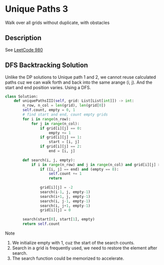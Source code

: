 # Unique Paths 3

Walk over all grids without duplicate, with obstacles

<!--more-->

## Description

See [LeetCode 980](https://leetcode.com/problems/unique-paths-iii/)

## DFS Backtracking Solution

Unlike the DP solutions to Unique path 1 and 2, we cannot reuse calculated paths cuz we can walk forth and back into the same arange (i, j). And the start and end position varies. Using a DFS.

```python
class Solution:
    def uniquePathsIII(self, grid: List[List[int]]) -> int:
        n_row, n_col = len(grid), len(grid[0])
        self.count, empty = 0, 1
        # find start and end, count empty grids
        for i in range(n_row):
            for j in range(n_col):
                if grid[i][j] == 0:
                    empty += 1
                if grid[i][j] == 1:
                    start = [i, j]
                if grid[i][j] == 2:
                    end = [i, j]
        
        def search(i, j, empty):
            if i in range(n_row) and j in range(n_col) and grid[i][j] >= 0:
                if ([i, j] == end) and (empty == 0):
                    self.count += 1
                    return
                
                grid[i][j] = -2
                search(i-1, j, empty-1)
                search(i+1, j, empty-1)
                search(i, j-1, empty-1)
                search(i, j+1, empty-1)
                grid[i][j] = 0
        
        search(start[0], start[1], empty)
        return self.count
```

Note
1. We initialize empty with 1, cuz the start of the search counts.
2. Search in a grid is frequently used, we need to restore the element after search.
3. The search function could be memorized to accelerate.
